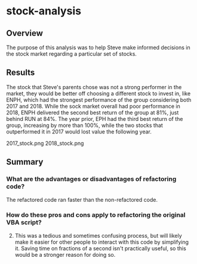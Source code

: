 # stock-analysis
## Overview
The purpose of this analysis was to help Steve make informed decisions in the stock market regarding a particular set of stocks.

## Results
The stock that Steve's parents chose was not a strong performer in the market, they would be better off choosing a different stock to invest in, like ENPH, which had the strongest performance of the group considering both 2017 and 2018. While the sock market overall had poor performance in 2018, ENPH delivered the second best return of the group at 81%, just behind RUN at 84%. The year prior, EPH had the third best return of the group, increasing by more than 100%, while the two stocks that outperformed it in 2017 would lost value the following year.

2017_stock.png
2018_stock.png

## Summary
### What are the advantages or disadvantages of refactoring code?
The refactored code ran faster than the non-refactored code. 

### How do these pros and cons apply to refactoring the original VBA script?
2. This was a tedious and sometimes confusing process, but will likely make it easier for other people to interact with this code by simplifying it. Saving time on fractions of a second isn't practically useful, so this would be a stronger reason for doing so.
